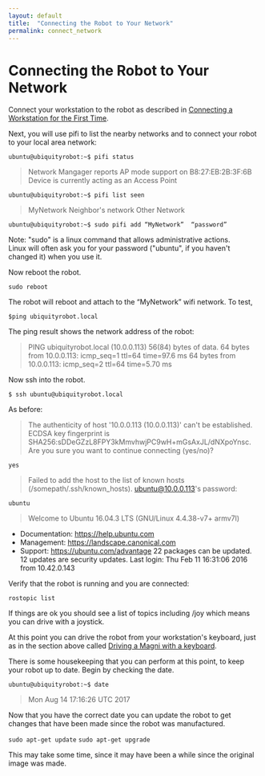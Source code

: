 ```yaml
---
layout: default
title:  "Connecting the Robot to Your Network"
permalink: connect_network
---
```

# Connecting the Robot to Your Network

Connect your workstation to the robot as described in [Connecting a Workstation for the First Time](connecting).

Next, you will use pifi to list the nearby networks and to connect your robot to your local area network:

 ```ubuntu@ubiquityrobot:~$ pifi status```

 >Network Mangager reports AP mode support on B8:27:EB:2B:3F:6B
 Device is currently acting as an Access Point

 ```ubuntu@ubiquityrobot:~$ pifi list seen```

>MyNetwork
Neighbor's network
Other Network

```ubuntu@ubiquityrobot:~$ sudo pifi add “MyNetwork”  “password”```

Note: "sudo" is a linux command that allows administrative actions.  
Linux will often ask you for your password ("ubuntu", if you haven't changed it) when you use it.

Now reboot the robot.

```sudo reboot```

The robot will reboot and attach to the “MyNetwork” wifi network. To test,

```$ping ubiquityrobot.local```

The ping result shows the network address of the robot:

 >PING ubiquityrobot.local (10.0.0.113) 56(84) bytes of data.
 64 bytes from 10.0.0.113: icmp_seq=1 ttl=64 time=97.6 ms
 64 bytes from 10.0.0.113: icmp_seq=2 ttl=64 time=5.70 ms

Now ssh into the robot.

 ```$ ssh ubuntu@ubiquityrobot.local```

As before:
>The authenticity of host '10.0.0.113 (10.0.0.113)' can't be established.
ECDSA key fingerprint is SHA256:sDDeGZzL8FPY3kMmvhwjPC9wH+mGsAxJL/dNXpoYnsc.
Are you sure you want to continue connecting (yes/no)?

```yes```

>Failed to add the host to the list of known hosts (/somepath/.ssh/known_hosts).
ubuntu@10.0.0.113's password:

 ```ubuntu```

>Welcome to Ubuntu 16.04.3 LTS (GNU/Linux 4.4.38-v7+ armv7l)
  * Documentation:  https://help.ubuntu.com
  * Management:     https://landscape.canonical.com
  * Support:        https://ubuntu.com/advantage
 22 packages can be updated.
 12 updates are security updates.
 Last login: Thu Feb 11 16:31:06 2016 from 10.42.0.143

Verify that the robot is running and you are connected:

```rostopic list```

If things are ok you should see a list of topics including /joy which means you can drive with a joystick.

At this point you can drive the robot from your workstation's
keyboard, just as in the section above called [Driving a Magni with a keyboard](keyboard_teleop).

There is some housekeeping that you can perform at this point, to keep your robot up to date.  Begin by checking the date.

```ubuntu@ubiquityrobot:~$ date```
 >Mon Aug 14 17:16:26 UTC 2017

Now that you have the correct date you can update the robot to get changes that have been made since the robot was manufactured.

```sudo apt-get update```
```sudo apt-get upgrade```

This may take some time, since it may have been a while since the original image was made.
